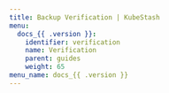 ```yaml
---
title: Backup Verification | KubeStash
menu:
  docs_{{ .version }}:
    identifier: verification
    name: Verification
    parent: guides
    weight: 65
menu_name: docs_{{ .version }}
---
```

